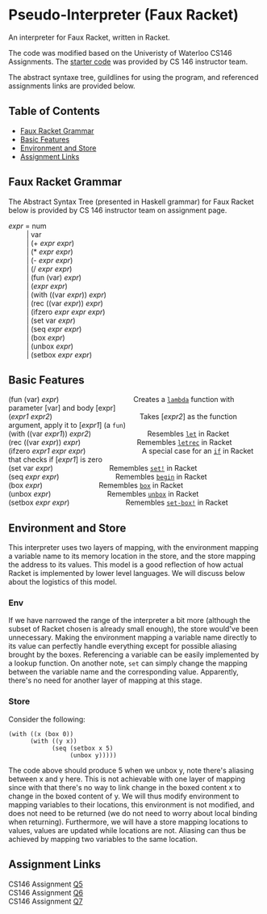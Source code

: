 # Pseudo-Interpreter (Faux Racket)

An interpreter for Faux Racket, written in Racket.

The code was modified based on the Univeristy of Waterloo CS146 Assignments. The [starter code](AssignmentStarterCode.rkt) was provided by CS 146 instructor team.

The abstract syntaxe tree, guildlines for using the program, and referenced assignments links are provided below.


## Table of Contents
- [Faux Racket Grammar](#faux-racket-grammar)
- [Basic Features](#basic-features)
- [Environment and Store](#environment-and-store)
- [Assignment Links](#assignment-links)

## Faux Racket Grammar
The Abstract Syntax Tree (presented in Haskell grammar) for Faux Racket below is provided by CS 146 instructor team on assignment page. <br>


_expr_ =  num  <br>
&emsp; &emsp; |  var  <br>
&emsp; &emsp; |  (+ _expr_ _expr_) <br>
&emsp; &emsp; |  (* _expr_ _expr_) <br>
&emsp; &emsp; |  (- _expr_ _expr_) <br>
&emsp; &emsp; |  (/ _expr_ _expr_) <br>
&emsp; &emsp; |  (fun (var) _expr_) <br>
&emsp; &emsp; |  (_expr_ _expr_) <br>
&emsp; &emsp; |  (with ((var _expr_)) _expr_) <br>
&emsp; &emsp; |  (rec ((var _expr_)) _expr_) <br>
&emsp; &emsp; |  (ifzero _expr_ _expr_ _expr_) <br>
&emsp; &emsp; |  (set var _expr_) <br>
&emsp; &emsp; |  (seq _expr_ _expr_) <br>
&emsp; &emsp; |  (box _expr_) <br>
&emsp; &emsp; |  (unbox _expr_) <br>
&emsp; &emsp; |  (setbox _expr_ _expr_) <br>



## Basic Features

(fun (var) _expr_) &emsp; &emsp; &emsp; &emsp; &emsp; &emsp; &emsp; &emsp; Creates a [```lambda```][1] function with parameter [var] and body [expr] <br>
(_expr1_ _expr2_) &emsp; &emsp; &emsp; &emsp; &emsp; &emsp; &emsp; &emsp; &emsp;  &nbsp; Takes [_expr2_] as the function argument, apply it to [_expr1_] (a ```fun```) <br>
(with ((var _expr1_)) _expr2_) &emsp; &emsp; &emsp; &emsp; &emsp; &emsp; Resembles [```let```][2] in Racket <br>
(rec ((var _expr_)) _expr_) &emsp; &emsp; &emsp; &emsp; &emsp; &emsp; Remembles [```letrec```][3] in Racket <br>
(ifzero _expr1_ _expr_ _expr_) &emsp; &emsp; &emsp; &emsp; &emsp; &emsp; A special case for an [```if```][4] in Racket that checks if [_expr1_] is zero <br>
(set var _expr_) &emsp; &emsp; &emsp; &emsp; &emsp; &emsp;  Remembles [```set!```][5] in Racket <br>
(seq _expr_ _expr_) &emsp; &emsp; &emsp; &emsp; &emsp; &emsp;  Remembles [```begin```][6] in Racket <br>
(box _expr_) &emsp; &emsp; &emsp; &emsp; &emsp; &emsp;  Remembles [```box```][7] in Racket <br>
(unbox _expr_) &emsp; &emsp; &emsp; &emsp; &emsp; &emsp;  Remembles [```unbox```][8] in Racket <br>
(setbox _expr_ _expr_) &emsp; &emsp; &emsp; &emsp; &emsp; &emsp;  Remembles [```set-box!```][9] in Racket  <br>

[1]: https://docs.racket-lang.org/reference/lambda.html#%28form._%28%28lib._racket%2Fprivate%2Fbase..rkt%29._lambda%29%29
[2]: https://docs.racket-lang.org/reference/let.html#%28form._%28%28lib._racket%2Fprivate%2Fletstx-scheme..rkt%29._let%29%29
[3]: https://docs.racket-lang.org/reference/let.html#%28form._%28%28lib._racket%2Fprivate%2Fletstx-scheme..rkt%29._letrec%29%29
[4]: https://docs.racket-lang.org/reference/if.html#%28form._%28%28quote._~23~25kernel%29._if%29%29
[5]: https://docs.racket-lang.org/reference/set_.html#%28form._%28%28quote._~23~25kernel%29._set%21%29%29
[6]: https://docs.racket-lang.org/reference/begin.html#%28form._%28%28quote._~23~25kernel%29._begin%29%29
[7]: https://docs.racket-lang.org/reference/boxes.html#%28def._%28%28quote._~23~25kernel%29._box%29%29
[8]: https://docs.racket-lang.org/reference/boxes.html#%28def._%28%28quote._~23~25kernel%29._unbox%29%29
[9]: https://docs.racket-lang.org/reference/boxes.html#%28def._%28%28quote._~23~25kernel%29._set-box%21%29%29


## Environment and Store
This interpreter uses two layers of mapping, with the environment mapping a variable name to its memory location in the store, and the store mapping the address to its values. This model is a good reflection of how actual Racket is implemented by lower level languages. We will discuss below about the logistics of this model. <br>
### Env
If we have narrowed the range of the interpreter a bit more (although the subset of Racket chosen is already small enough), the store would've been unnecessary. Making the environment mapping a variable name directly to its value can perfectly handle everything except for possible aliasing brought by the boxes. Referencing a variable can be easily implemented by a lookup function. On another note, ```set``` can simply change the mapping between the variable name and the corresponding value. Apparently, there's no need for another layer of mapping at this stage. <br>
### Store
Consider the following:
```racket 
(with ((x (box 0))
      (with ((y x))
            (seq (setbox x 5)
                 (unbox y)))))
```
The code above should produce 5 when we unbox y, note there's aliasing between x and y here. This is not achievable with one layer of mapping since with that there's no way to link change in the boxed content x to change in the boxed content of y. We will thus modify environment to mapping variables to their locations, this environment is not modified, and does not need to be returned (we do not need to worry about local binding when returning). Furthermore, we will have a store mapping locations to values, values are updated while locations are not. Aliasing can thus be achieved by mapping two variables to the same location. 



## Assignment Links

CS146 Assignment [Q5][10] <br>
CS146 Assignment [Q6][11] <br>
CS146 Assignment [Q7][12] <br>

[10]: https://github.com/ChunxinZheng/Faux-Racket-Interpreter/issues/1#issue-1687570041
[11]: https://github.com/ChunxinZheng/Faux-Racket-Interpreter/issues/2#issue-1687570589
[12]: https://github.com/ChunxinZheng/Faux-Racket-Interpreter/issues/3#issue-1687571059
